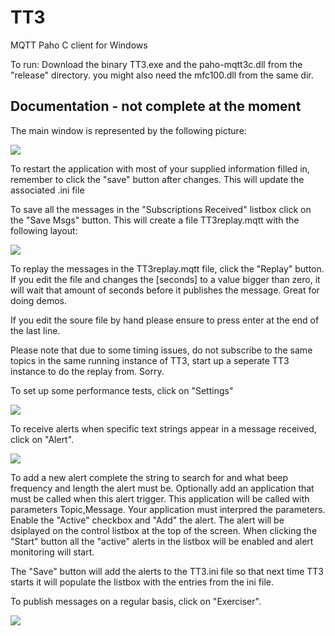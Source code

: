 TT3
===

MQTT Paho C client for Windows

To run: Download the binary TT3.exe and the paho-mqtt3c.dll from the "release" directory.  you might also need the mfc100.dll from the same dir.

Documentation - not complete at the moment
-------------
The main window is represented by the following picture:

![](https://raw2.github.com/francoisvdm/TT3/master/TT3Screenshot.JPG)

To restart the application with most of your supplied information filled in, remember to click the "save" button
after changes.  This will update the associated .ini file

To save all the messages in the "Subscriptions Received" listbox click on the "Save Msgs" button.  This will create a file TT3replay.mqtt with the following layout:

![](https://raw2.github.com/francoisvdm/TT3/master/TT3replay.JPG)

To replay the messages in the TT3replay.mqtt file, click the "Replay" button.  If you edit the file and changes the [seconds] to a value bigger than zero, it will wait that amount of seconds before it publishes the message.  Great for doing demos.  

If you edit the soure file by hand please ensure to press enter at the end of the last line.

Please note that due to some timing issues, do not subscribe to the same topics in the same running instance of TT3, start up a seperate TT3 instance to do the replay from.  Sorry.

To set up some performance tests, click on "Settings"

![](https://raw2.github.com/francoisvdm/TT3/master/Settings.JPG)

To receive alerts when specific text strings appear in a message received, click on "Alert".

![](https://raw2.github.com/francoisvdm/TT3/master/Alert.jpg)

To add a new alert complete the string to search for and what beep frequency and length the alert must be.  Optionally add an application that must be called when this alert trigger.  This application will be called with parameters Topic,Message.  Your application must interpred the parameters.  Enable the "Active" checkbox and "Add" the alert.  The alert will be dsiplayed on the control listbox at the top of the screen.  When clicking the "Start" button all the "active" alerts in the listbox will be enabled and alert monitoring will start.

The "Save" button will add the alerts to the TT3.ini file so that next time TT3 starts it will populate the listbox with the entries from the ini file.

To publish messages on a regular basis, click on "Exerciser".

![](https://raw2.github.com/francoisvdm/TT3/master/Exerciser.JPG)
